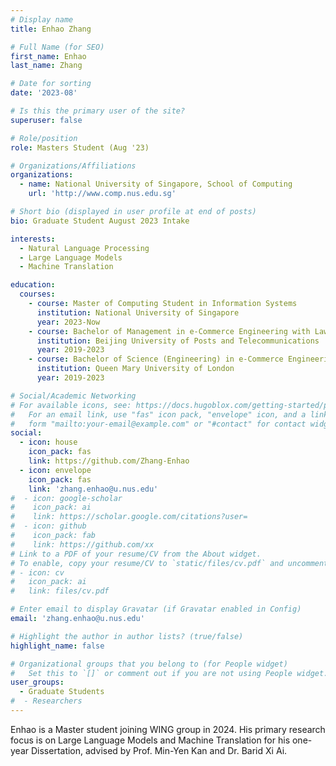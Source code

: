 ```yaml
---
# Display name
title: Enhao Zhang

# Full Name (for SEO)
first_name: Enhao
last_name: Zhang

# Date for sorting
date: '2023-08'

# Is this the primary user of the site?
superuser: false

# Role/position
role: Masters Student (Aug '23)

# Organizations/Affiliations
organizations:
  - name: National University of Singapore, School of Computing
    url: 'http://www.comp.nus.edu.sg'

# Short bio (displayed in user profile at end of posts)
bio: Graduate Student August 2023 Intake

interests:
  - Natural Language Processing
  - Large Language Models
  - Machine Translation

education:
  courses:
    - course: Master of Computing Student in Information Systems
      institution: National University of Singapore
      year: 2023-Now
    - course: Bachelor of Management in e-Commerce Engineering with Law
      institution: Beijing University of Posts and Telecommunications
      year: 2019-2023
    - course: Bachelor of Science (Engineering) in e-Commerce Engineering with Law (First Class)
      institution: Queen Mary University of London
      year: 2019-2023

# Social/Academic Networking
# For available icons, see: https://docs.hugoblox.com/getting-started/page-builder/#icons
#   For an email link, use "fas" icon pack, "envelope" icon, and a link in the
#   form "mailto:your-email@example.com" or "#contact" for contact widget.
social:
  - icon: house
    icon_pack: fas
    link: https://github.com/Zhang-Enhao
  - icon: envelope
    icon_pack: fas
    link: 'zhang.enhao@u.nus.edu'
#  - icon: google-scholar
#    icon_pack: ai
#    link: https://scholar.google.com/citations?user=
#  - icon: github
#    icon_pack: fab
#    link: https://github.com/xx
# Link to a PDF of your resume/CV from the About widget.
# To enable, copy your resume/CV to `static/files/cv.pdf` and uncomment the lines below.
# - icon: cv
#   icon_pack: ai
#   link: files/cv.pdf

# Enter email to display Gravatar (if Gravatar enabled in Config)
email: 'zhang.enhao@u.nus.edu'

# Highlight the author in author lists? (true/false)
highlight_name: false

# Organizational groups that you belong to (for People widget)
#   Set this to `[]` or comment out if you are not using People widget.
user_groups:
  - Graduate Students
#  - Researchers
---
```

Enhao is a Master student joining WING group in 2024. His primary research focus is on Large Language Models and Machine Translation for his one-year Dissertation, advised by Prof. Min-Yen Kan and Dr. Barid Xi Ai.
